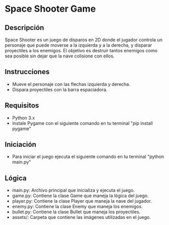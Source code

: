 # Space Shooter Game

## Descripción

Space Shooter es un juego de disparos en 2D donde el jugador controla un personaje que puede moverse a la izquierda y a la derecha, y disparar proyectiles a los enemigos. El objetivo es destruir tantos enemigos como sea posible sin dejar que la nave colisione con ellos.

## Instrucciones

- Mueve el personaje con las flechas izquierda y derecha.
- Dispara proyectiles con la barra espaciadora.

## Requisitos

- Python 3.x
- Instale Pygame con el siguiente comando en tu terminal "pip install pygame"

## Iniciación
- Para iniciar el juego ejecuta el siguiente comando en tu terminal "python main.py"
 
## Lógica
- main.py: Archivo principal que inicializa y ejecuta el juego.
- game.py: Contiene la clase Game que maneja la lógica del juego.
- player.py: Contiene la clase Player que maneja la nave del jugador.
- enemy.py: Contiene la clase Enemy que maneja los enemigos.
- bullet.py: Contiene la clase Bullet que maneja los proyectiles.
- assets/: Carpeta que contiene las imágenes utilizadas en el juego.